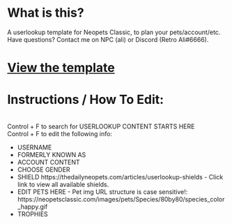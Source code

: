 <h1>What is this?</h1>
A userlookup template for Neopets Classic, to plan your pets/account/etc. Have questions? Contact me on NPC (ali) or Discord (Retro Ali#6666).

<h1><a href="https://trsilver.github.io/userlookup/template.html">View the template</a></h1>


<h1>Instructions / How To Edit:</h1>

  <BR>Control + F to search for USERLOOKUP CONTENT STARTS HERE
  <BR>Control + F to edit the following info:

<ul>
  <li>USERNAME</li>
  <li>FORMERLY KNOWN AS</li>
  <li>ACCOUNT CONTENT</li>
  <li>CHOOSE GENDER</li>
 <li>SHIELD https://thedailyneopets.com/articles/userlookup-shields - Click link to view all available shields.</li>
<li>EDIT PETS HERE - Pet img URL structure is case sensitive!: https://neopetsclassic.com/images/pets/Species/80by80/species_color_happy.gif</li>
  <li>TROPHIES</li></ul>

